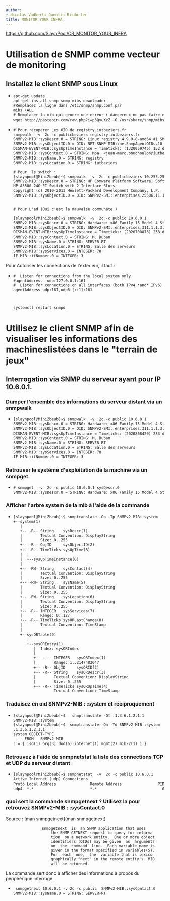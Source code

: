 ```yaml
---
author:
- Nicolas Vadkerti Quentin Risdorfer
title: MONITOR YOUR INFRA
---
```


<https://github.com/SlaynPool/CR_MONITOR_YOUR_INFRA>

Utilisation de SNMP comme vecteur de monitoring
===============================================

Installez le client SNMP sous Linux
-----------------------------------

-   ``` {#commande/1.txt .default caption="Installation d'un Client" label="commande/1.txt" style="Style1"}
    apt-get update
    apt-get install snmp snmp-mibs-downloader
    #Remplacez la ligne dans /etc/snmp/snmp.conf par
    mibs +ALL
    # Remplacer la mib qui genere une erreur ( dangereux ne pas faire en prod) :
    wget http://pastebin.com/raw.php?i=p3QyuXzZ -O /usr/share/snmp/mibs/ietf/SNMPv2-PDU
    ```

<!-- -->

-   ``` {#commande/2.txt .default caption="Test d'interogation" label="commande/2.txt" style="Style1"}
    # Pour recuperer Les OID de registry.iutbeziers.fr
    snmpwalk  -v  2c -c publicbeziers registry.iutbeziers.fr 
    SNMPv2-MIB::sysDescr.0 = STRING: Linux registry 4.9.0-8-amd64 #1 SMP Debian 4.9.130-2 (2018-10-27) x86_64
    SNMPv2-MIB::sysObjectID.0 = OID: NET-SNMP-MIB::netSnmpAgentOIDs.10
    DISMAN-EVENT-MIB::sysUpTimeInstance = Timeticks: (1320059745) 152 days, 18:49:57.45
    SNMPv2-MIB::sysContact.0 = STRING: Moa  <jean-marc.pouchoulon@iutbeziers.fr>
    SNMPv2-MIB::sysName.0 = STRING: registry
    SNMPv2-MIB::sysLocation.0 = STRING: iutbeziers

    # Pour  le switch :
    [slaynpool@MiniZbeub]~$ snmpwalk  -v  2c -c publicbeziers 10.255.255.253
    SNMPv2-MIB::sysDescr.0 = STRING: HP Comware Platform Software, Software Version 5.20.99 Release 2220P09
    HP A5500-24G EI Switch with 2 Interface Slots
    Copyright (c) 2010-2013 Hewlett-Packard Development Company, L.P.
    SNMPv2-MIB::sysObjectID.0 = OID: SNMPv2-SMI::enterprises.25506.11.1.24


    # Pour L'ad (Oui c'est la mauvaise communate )

    [slaynpool@MiniZbeub]~$ snmpwalk  -v  2c -c public 10.6.0.1
    SNMPv2-MIB::sysDescr.0 = STRING: Hardware: x86 Family 15 Model 4 Stepping 3 AT/AT COMPATIBLE - Software: Windows Version 5.2 (Build 3790 Multiprocessor Free)
    SNMPv2-MIB::sysObjectID.0 = OID: SNMPv2-SMI::enterprises.311.1.1.3.1.3
    DISMAN-EVENT-MIB::sysUpTimeInstance = Timeticks: (2020700073) 233 days, 21:03:20.73
    SNMPv2-MIB::sysContact.0 = STRING: M. Duban
    SNMPv2-MIB::sysName.0 = STRING: SERVER-RT
    SNMPv2-MIB::sysLocation.0 = STRING: Salle des serveurs
    SNMPv2-MIB::sysServices.0 = INTEGER: 78
    IF-MIB::ifNumber.0 = INTEGER: 3
    ```

Pour Autoriser les connections de l'exterieur, il faut :

-   ``` {#commande/3.txt .default caption="snmpd.conf" label="commande/3.txt" style="Style1"}
    #  Listen for connections from the local system only
    #agentAddress  udp:127.0.0.1:161
    #  Listen for connections on all interfaces (both IPv4 *and* IPv6)
    agentAddress udp:161,udp6:[::1]:161



    systemctl restart snmpd

    ```

Utilisez le client SNMP afin de visualiser les informations des machineslistées dans le \"terrain de jeux\"
===========================================================================================================

Interrogation via SNMP du serveur ayant pour IP 10.6.0.1.
---------------------------------------------------------

### Dumper l'ensemble des informations du serveur distant via un snmpwalk

-   ``` {#commande/4.txt .default caption="snmpwalk" label="commande/4.txt" style="Style1"}
    [slaynpool@MiniZbeub]~$ snmpwalk  -v  2c -c public 10.6.0.1
    SNMPv2-MIB::sysDescr.0 = STRING: Hardware: x86 Family 15 Model 4 Stepping 3 AT/AT COMPATIBLE - Software: Windows Version 5.2 (Build 3790 Multiprocessor Free)
    SNMPv2-MIB::sysObjectID.0 = OID: SNMPv2-SMI::enterprises.311.1.1.3.1.3
    DISMAN-EVENT-MIB::sysUpTimeInstance = Timeticks: (2020868420) 233 days, 21:31:24.20
    SNMPv2-MIB::sysContact.0 = STRING: M. Duban
    SNMPv2-MIB::sysName.0 = STRING: SERVER-RT
    SNMPv2-MIB::sysLocation.0 = STRING: Salle des serveurs
    SNMPv2-MIB::sysServices.0 = INTEGER: 78
    IF-MIB::ifNumber.0 = INTEGER: 3
    ```

### Retrouver le système d'exploitation de la machine via un snmpget.

-   ``` {#commande/5.txt .default caption="snmpget" label="commande/5.txt" style="Style1"}
    # snmpget  -v  2c -c public 10.6.0.1 sysDescr.0
    SNMPv2-MIB::sysDescr.0 = STRING: Hardware: x86 Family 15 Model 4 Stepping 3 AT/AT COMPATIBLE - Software: Windows Version 5.2 (Build 3790 Multiprocessor Free)
    ```

### Afficher l'arbre system de la mib à l'aide de la commande 

-   ``` {#commande/6.txt .default caption="Arbre de la mib SNMPv2" label="commande/6.txt" style="Style1"}
    [slaynpool@MiniZbeub]~$ snmptranslate -On -Tp SNMPv2-MIB::system  
    +--system(1)
       |
       +-- -R-- String    sysDescr(1)
       |        Textual Convention: DisplayString
       |        Size: 0..255
       +-- -R-- ObjID     sysObjectID(2)
       +-- -R-- TimeTicks sysUpTime(3)
       |  |
       |  +--sysUpTimeInstance(0)
       |
       +-- -RW- String    sysContact(4)
       |        Textual Convention: DisplayString
       |        Size: 0..255
       +-- -RW- String    sysName(5)
       |        Textual Convention: DisplayString
       |        Size: 0..255
       +-- -RW- String    sysLocation(6)
       |        Textual Convention: DisplayString
       |        Size: 0..255
       +-- -R-- INTEGER   sysServices(7)
       |        Range: 0..127
       +-- -R-- TimeTicks sysORLastChange(8)
       |        Textual Convention: TimeStamp
       |
       +--sysORTable(9)
          |
          +--sysOREntry(1)
             |  Index: sysORIndex
             |
             +-- ---- INTEGER   sysORIndex(1)
             |        Range: 1..2147483647
             +-- -R-- ObjID     sysORID(2)
             +-- -R-- String    sysORDescr(3)
             |        Textual Convention: DisplayString
             |        Size: 0..255
             +-- -R-- TimeTicks sysORUpTime(4)
                      Textual Convention: TimeStamp
    ```

### Traduisez en oid SNMPv2-MIB : :system et réciproquement

-   ``` {#commande/7.txt .default caption="Traduction" label="commande/7.txt" style="Style1"}
    [slaynpool@MiniZbeub]~$   snmptranslate -Ot .1.3.6.1.2.1.1
    SNMPv2-MIB::system
    [slaynpool@MiniZbeub]~$  snmptranslate -On -Td SNMPv2-MIB::system
    .1.3.6.1.2.1.1
    system OBJECT-TYPE
      -- FROM	SNMPv2-MIB
    ::= { iso(1) org(3) dod(6) internet(1) mgmt(2) mib-2(1) 1 }
    ```

### Retrouvez à l'aide de snmpnetstat la liste des connections TCP et UDP du serveur distant

-   ``` {#commande/8.txt .default caption="snmpNetstat" label="commande/8.txt" style="Style1"}
    [slaynpool@MiniZbeub]~$ snmpnetstat  -v  2c -c public 10.6.0.1 
    Active Internet (udp) Connections
    Proto Local Address               Remote Address                PID
    udp4  *.*                         *.*                             0
    ```

###  quoi sert la commande snmpgetnext ? Utilisez la pour retrouvez SNMPv2-MIB : :sysContact.0

Source : [man snmpgetnext](man snmpgetnext)

                    snmpgetnext  is  an SNMP application that uses
                        the SNMP GETNEXT request to query for informa
                        tion  on a network entity.  One or more object
                        identifiers (OIDs) may be given  as  arguments
                        on  the  command  line.  Each variable name is
                        given in the format specified in variables(5).
                        For  each  one,  the  variable that is lexico
                        graphically "next" in the remote entity's  MIB
                        will be returned.

La commande sert donc à afficher des informations à propos du
périphérique interrogé.

-   ``` {#commande/9.txt .default caption="snmpgetnext" label="commande/9.txt" style="Style1"}
     snmpgetnext 10.6.0.1 -v 2c -c public  SNMPv2-MIB::sysContact.0
    SNMPv2-MIB::sysName.0 = STRING: SERVER-RT
    ```
